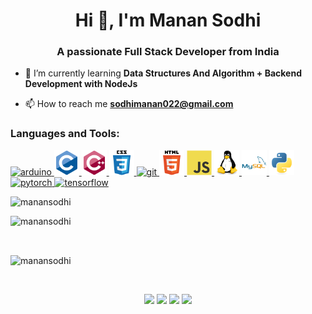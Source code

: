 <h1 align="center">Hi 👋, I'm Manan Sodhi</h1>
<h3 align="center">A passionate Full Stack Developer from India</h3>

- 🌱 I’m currently learning **Data Structures And Algorithm  + Backend Development with NodeJs**

- 📫 How to reach me **sodhimanan022@gmail.com**



<h3 align="left">Languages and Tools:</h3>
<p align="left">
<a href="https://www.arduino.cc/" target="_blank"> <img src="https://cdn.worldvectorlogo.com/logos/arduino-1.svg" alt="arduino" width="40" height="40"/> </a> <a href="https://www.cprogramming.com/" target="_blank"> <img src="https://raw.githubusercontent.com/devicons/devicon/master/icons/c/c-original.svg" alt="c" width="40" height="40"/> </a> <a href="https://www.w3schools.com/cpp/" target="_blank"> <img src="https://raw.githubusercontent.com/devicons/devicon/master/icons/cplusplus/cplusplus-original.svg" alt="cplusplus" width="40" height="40"/> </a> <a href="https://www.w3schools.com/css/" target="_blank"> <img src="https://raw.githubusercontent.com/devicons/devicon/master/icons/css3/css3-original-wordmark.svg" alt="css3" width="40" height="40"/> </a> <a href="https://git-scm.com/" target="_blank"> <img src="https://www.vectorlogo.zone/logos/git-scm/git-scm-icon.svg" alt="git" width="40" height="40"/> </a> <a href="https://www.w3.org/html/" target="_blank"> <img src="https://raw.githubusercontent.com/devicons/devicon/master/icons/html5/html5-original-wordmark.svg" alt="html5" width="40" height="40"/> </a> <a href="https://developer.mozilla.org/en-US/docs/Web/JavaScript" target="_blank"> <img src="https://raw.githubusercontent.com/devicons/devicon/master/icons/javascript/javascript-original.svg" alt="javascript" width="40" height="40"/> </a> <a href="https://www.linux.org/" target="_blank"> <img src="https://raw.githubusercontent.com/devicons/devicon/master/icons/linux/linux-original.svg" alt="linux" width="40" height="40"/> </a> <a href="https://www.mysql.com/" target="_blank"> <img src="https://raw.githubusercontent.com/devicons/devicon/master/icons/mysql/mysql-original-wordmark.svg" alt="mysql" width="40" height="40"/> </a> <a href="https://www.python.org" target="_blank"> <img src="https://raw.githubusercontent.com/devicons/devicon/master/icons/python/python-original.svg" alt="python" width="40" height="40"/> <img src="https://www.vectorlogo.zone/logos/pytorch/pytorch-icon.svg" alt="pytorch" width="40" height="40"/> 
 <img src="https://www.vectorlogo.zone/logos/tensorflow/tensorflow-icon.svg" alt="tensorflow" width="40" height="40"/> 
 </a> </p>

<p><img align="left" src="https://github-readme-stats.vercel.app/api/top-langs?username=manansodhi&show_icons=true&locale=en&layout=compact" alt="manansodhi" /></p>
<br>
<p>&nbsp;<img align="left" src="https://github-readme-stats.vercel.app/api?username=manansodhi&show_icons=true&locale=en" alt="manansodhi" /></p>
<br>
<p><img align="center" src="https://github-readme-streak-stats.herokuapp.com/?user=manansodhi&theme=dark" alt="manansodhi" /></p>
<br>
<p align="center">
<a href="https://www.linkedin.com/in/manan-sodhi/"><img src="https://img.icons8.com/fluency/48/000000/linkedin.png"/></a>
<a href="mailto:sodhimanan022@gmail.com"><img src="https://img.icons8.com/fluency/48/000000/apple-mail.png"/></a>
<a href="https://instagram.com/manan_sodhi"><img src="https://img.icons8.com/fluency/48/000000/instagram-new.png"/></a>
<a href="https://twitter.com/MananSodhi1/"><img src="https://img.icons8.com/color/48/000000/twitter--v1.png"/></a>
</p>
